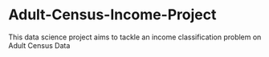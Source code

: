 # Adult-Census-Income-Project
This data science project aims to tackle an income classification problem on Adult Census Data
